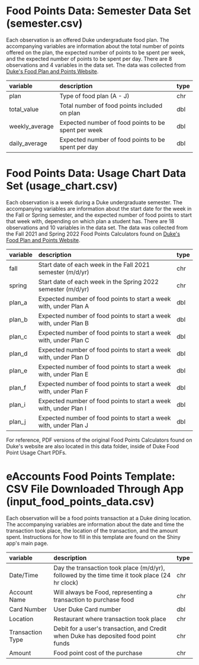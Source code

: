 # Food Points Data: Semester Data Set (semester.csv)

Each observation is an offered Duke undergraduate food plan. The accompanying 
variables are information about the total number of points offered on the plan, 
the expected number of points to be spent per week, and the expected number of 
points to be spent per day. There are 8 observations and 4 variables in the data 
set. The data was collected from [Duke's Food Plan and Points Website](https://studentaffairs.duke.edu/dining/plans-points).

|variable         |description                           |type |
|:----------------|:-------------------------------------|-----|
|plan             |Type of food plan (A - J)             |chr  |
|total_value      |Total number of food points included on plan|dbl  |
|weekly_average   |Expected number of food points to be spent per week |dbl  |
|daily_average    |Expected number of food points to be spent per day  |dbl  |

# Food Points Data: Usage Chart Data Set (usage_chart.csv)

Each observation is a week during a Duke undergraduate semester. The 
accompanying variables are information about the start date for the week in 
the Fall or Spring semester, and the expected number of food points to start 
that week with, depending on which plan a student has. There are 18 observations 
and 10 variables in the data set. The data was collected from the Fall 2021 and 
Spring 2022 Food Points Calculators found on [Duke's Food Plan and Points Website](https://studentaffairs.duke.edu/dining/plans-points).

|variable         |description                           |type |
|:----------------|:-------------------------------------|-----|
|fall             |Start date of each week in the Fall 2021 semester (m/d/yr) |chr  |
|spring           |Start date of each week in the Spring 2022 semester (m/d/yr) |chr  |
|plan_a           |Expected number of food points to start a week with, under Plan A |dbl  |
|plan_b           |Expected number of food points to start a week with, under Plan B |dbl  |
|plan_c           |Expected number of food points to start a week with, under Plan C |dbl  |
|plan_d           |Expected number of food points to start a week with, under Plan D |dbl  |
|plan_e           |Expected number of food points to start a week with, under Plan E |dbl  |
|plan_f           |Expected number of food points to start a week with, under Plan F |dbl  |
|plan_i           |Expected number of food points to start a week with, under Plan I |dbl  |
|plan_j           |Expected number of food points to start a week with, under Plan J |dbl  |

For reference, PDF versions of the original Food Points Calculators found on 
Duke's website are also located in this data folder, inside of Duke Food Point 
Usage Chart PDFs. 

# eAccounts Food Points Template: CSV File Downloaded Through App (input_food_points_data.csv)

Each observation will be a food points transaction at a Duke dining location. 
The accompanying variables are information about the date and time the 
transaction took place, the location of the transaction, and the amount spent. 
Instructions for how to fill in this template are found on the Shiny app's main 
page. 

|variable         |description                           |type |
|:----------------|:-------------------------------------|-----|
|Date/Time        |Day the transaction took place (m/d/yr), followed by the time time it took place (24 hr clock) |chr  |
|Account Name     |Will always be Food, representing a transaction to purchase food |chr  |
|Card Number      |User Duke Card number |dbl  |
|Location         |Restaurant where transaction took place |chr  |
|Transaction Type |Debit for a user's transaction, and Credit when Duke has deposited food point funds |chr  |
|Amount           |Food point cost of the purchase |chr  |